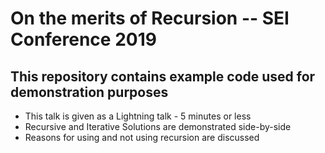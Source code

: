 # On the merits of Recursion -- SEI Conference 2019

## This repository contains example code used for demonstration purposes
- This talk is given as a Lightning talk - 5 minutes or less
- Recursive and Iterative Solutions are demonstrated side-by-side
- Reasons for using and not using recursion are discussed